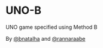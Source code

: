 # UNO-B
UNO game specified using Method B

By [@bnatalha](https://github.com/bnatalha/) and [@rannaraabe](https://github.com/rannaraabe)
